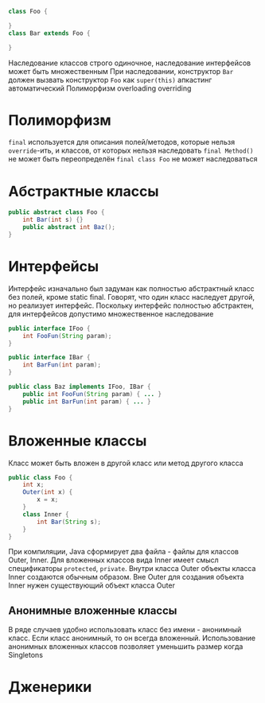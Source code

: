 ```java
class Foo {

}
class Bar extends Foo {

}
```
Наследование классов строго одиночное, наследование интерфейсов может быть множественным
При наследовании, конструктор `Bar` должен вызвать конструктор `Foo` как `super(this)`
апкастинг автоматический
Полиморфизм
overloading
overriding
# Полиморфизм
`final` используется для описания полей/методов, которые нельзя `override`-ить, и классов, от которых нельзя наследовать
`final Method()` не может быть переопределён
`final class Foo` не может наследоваться
# Абстрактные классы
```java
public abstract class Foo {
	int Bar(int s) {}
	public abstract int Baz();
}
```
# Интерфейсы
Интерфейс изначально был задуман как полностью абстрактный класс без полей, кроме static final. Говорят, что один класс наследует другой, но реализует интерфейс. Поскольку интерфейс полностью абстрактен, для интерфейсов допустимо множественное наследование
```java
public interface IFoo {
	int FooFun(String param);
}

public interface IBar {
	int BarFun(int param);
}

public class Baz implements IFoo, IBar {
	public int FooFun(String param) { ... }
	public int BarFun(int param) { ... }
}
```
# Вложенные классы
Класс может быть вложен в другой класс или метод другого класса
```java
public class Foo {
	int x;
	Outer(int x) {
		x = x;
	}
	class Inner {
		int Bar(String s);
	}
}
```
При компиляции, Java сформирует два файла - файлы для классов Outer, Inner. Для вложенных классов вида Inner имеет смысл спецификаторы `protected`, `private`. Внутри класса Outer объекты класса Inner создаются обычным образом. Вне Outer для создания объекта Inner нужен существующий объект класса Outer
## Анонимные вложенные классы
В ряде случаев удобно использовать класс без имени - анонимный класс. Если класс анонимный, то он всегда вложенный. Использование анонимных вложенных классов позволяет уменьшить размер когда
Singletons
# Дженерики
